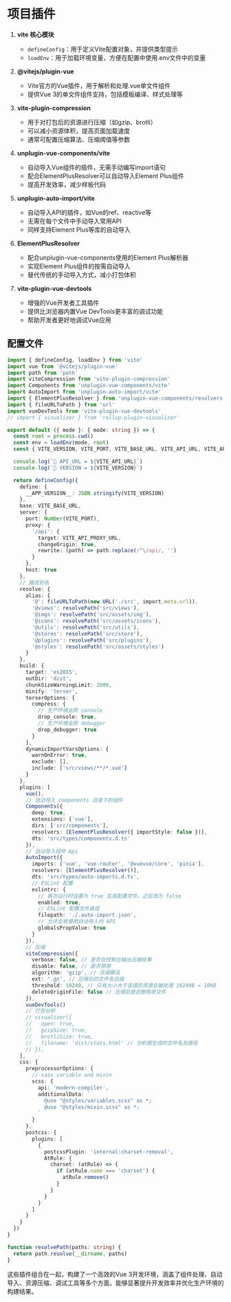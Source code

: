 # 项目插件
1. **vite 核心模块**
   - `defineConfig`：用于定义Vite配置对象，并提供类型提示
   - `loadEnv`：用于加载环境变量，方便在配置中使用.env文件中的变量

2. **@vitejs/plugin-vue**
   - Vite官方的Vue插件，用于解析和处理.vue单文件组件
   - 提供Vue 3的单文件组件支持，包括模板编译、样式处理等

3. **vite-plugin-compression**
   - 用于对打包后的资源进行压缩（如gzip、brotli）
   - 可以减小资源体积，提高页面加载速度
   - 通常可配置压缩算法、压缩阈值等参数

4. **unplugin-vue-components/vite**
   - 自动导入Vue组件的插件，无需手动编写import语句
   - 配合ElementPlusResolver可以自动导入Element Plus组件
   - 提高开发效率，减少样板代码

5. **unplugin-auto-import/vite**
   - 自动导入API的插件，如Vue的ref、reactive等
   - 无需在每个文件中手动导入常用API
   - 同样支持Element Plus等库的自动导入

6. **ElementPlusResolver**
   - 配合unplugin-vue-components使用的Element Plus解析器
   - 实现Element Plus组件的按需自动导入
   - 替代传统的手动导入方式，减小打包体积

7. **vite-plugin-vue-devtools**
   - 增强的Vue开发者工具插件
   - 提供比浏览器内置Vue DevTools更丰富的调试功能
   - 帮助开发者更好地调试Vue应用
## 配置文件
```typescript
import { defineConfig, loadEnv } from 'vite'
import vue from '@vitejs/plugin-vue'
import path from 'path'
import viteCompression from 'vite-plugin-compression'
import Components from 'unplugin-vue-components/vite'
import AutoImport from 'unplugin-auto-import/vite'
import { ElementPlusResolver } from 'unplugin-vue-components/resolvers'
import { fileURLToPath } from 'url'
import vueDevTools from 'vite-plugin-vue-devtools'
// import { visualizer } from 'rollup-plugin-visualizer'

export default ({ mode }: { mode: string }) => {
  const root = process.cwd()
  const env = loadEnv(mode, root)
  const { VITE_VERSION, VITE_PORT, VITE_BASE_URL, VITE_API_URL, VITE_API_PROXY_URL } = env

  console.log(`🚀 API_URL = ${VITE_API_URL}`)
  console.log(`🚀 VERSION = ${VITE_VERSION}`)

  return defineConfig({
    define: {
      __APP_VERSION__: JSON.stringify(VITE_VERSION)
    },
    base: VITE_BASE_URL,
    server: {
      port: Number(VITE_PORT),
      proxy: {
        '/api': {
          target: VITE_API_PROXY_URL,
          changeOrigin: true,
          rewrite: (path) => path.replace(/^\/api/, '')
        }
      },
      host: true
    },
    // 路径别名
    resolve: {
      alias: {
        '@': fileURLToPath(new URL('./src', import.meta.url)),
        '@views': resolvePath('src/views'),
        '@imgs': resolvePath('src/assets/img'),
        '@icons': resolvePath('src/assets/icons'),
        '@utils': resolvePath('src/utils'),
        '@stores': resolvePath('src/store'),
        '@plugins': resolvePath('src/plugins'),
        '@styles': resolvePath('src/assets/styles')
      }
    },
    build: {
      target: 'es2015',
      outDir: 'dist',
      chunkSizeWarningLimit: 2000,
      minify: 'terser',
      terserOptions: {
        compress: {
          // 生产环境去除 console
          drop_console: true,
          // 生产环境去除 debugger
          drop_debugger: true
        }
      },
      dynamicImportVarsOptions: {
        warnOnError: true,
        exclude: [],
        include: ['src/views/**/*.vue']
      }
    },
    plugins: [
      vue(),
      // 自动导入 components 目录下的组件
      Components({
        deep: true,
        extensions: ['vue'],
        dirs: ['src/components'],
        resolvers: [ElementPlusResolver({ importStyle: false })],
        dts: 'src/types/components.d.ts'
      }),
      // 自动导入组件 Api
      AutoImport({
        imports: ['vue', 'vue-router', '@vueuse/core', 'pinia'],
        resolvers: [ElementPlusResolver()],
        dts: 'src/types/auto-imports.d.ts',
        // ESLint 配置
        eslintrc: {
          // 首次运行时设置为 true 生成配置文件，之后改为 false
          enabled: true,
          // ESLint 配置文件路径
          filepath: './.auto-import.json',
          // 允许全局使用自动导入的 API
          globalsPropValue: true
        }
      }),
      // 压缩
      viteCompression({
        verbose: false, // 是否在控制台输出压缩结果
        disable: false, // 是否禁用
        algorithm: 'gzip', // 压缩算法
        ext: '.gz', // 压缩后的文件名后缀
        threshold: 10240, // 只有大小大于该值的资源会被处理 10240B = 10KB
        deleteOriginFile: false // 压缩后是否删除原文件
      }),
      vueDevTools()
      // 打包分析
      // visualizer({
      //   open: true,
      //   gzipSize: true,
      //   brotliSize: true,
      //   filename: 'dist/stats.html' // 分析图生成的文件名及路径
      // }),
    ],
    css: {
      preprocessorOptions: {
        // sass variable and mixin
        scss: {
          api: 'modern-compiler',
          additionalData: `
            @use "@styles/variables.scss" as *; 
            @use "@styles/mixin.scss" as *;
          `
        }
      },
      postcss: {
        plugins: [
          {
            postcssPlugin: 'internal:charset-removal',
            AtRule: {
              charset: (atRule) => {
                if (atRule.name === 'charset') {
                  atRule.remove()
                }
              }
            }
          }
        ]
      }
    }
  })
}

function resolvePath(paths: string) {
  return path.resolve(__dirname, paths)
}
```
这些插件组合在一起，构建了一个高效的Vue 3开发环境，涵盖了组件处理、自动导入、资源压缩、调试工具等多个方面，能够显著提升开发效率并优化生产环境的构建结果。